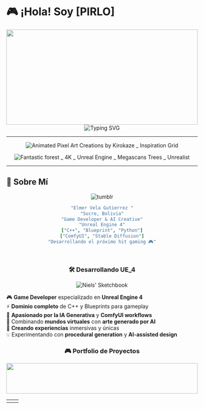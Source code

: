 # 🎮 ¡Hola! Soy [PIRLO] 
<div align="center">
  
<!-- Header elegante y limpio -->
<img width="100%" height="250" src="https://capsule-render.vercel.app/api?type=waving&color=gradient&customColorList=12,20,25&height=250&section=header&text=Game%20Developer%20%7C%20AI%20Creator&fontSize=40&fontColor=fff&fontAlignY=38"/>

</div>

<!-- Typing simple y elegante -->
<div align="center">
  <img src="https://readme-typing-svg.herokuapp.com?font=Consolas&size=22&duration=3000&pause=1000&color=FF6B35&center=true&vCenter=true&width=600&height=60&lines=🎮+Unreal+Engine+Expert;🤖+ComfyUI+Specialist;⚡+C%2B%2B+%26+Blueprint+Master" alt="Typing SVG" />
</div>

---

<!-- Espacio para tu video/GIF principal -->
<div align="center">

![Animated Pixel Art Creations by Kirokaze _ Inspiration Grid](https://github.com/user-attachments/assets/04f9df61-4d98-4f35-8be8-8030a129ef05)


<!-- Placeholder elegante -->
![Fantastic forest _ 4K _ Unreal Engine _ Megascans Trees _ Unrealist](https://github.com/user-attachments/assets/ce3bc507-1678-4925-86ed-7077015391de)


</div>

---

## 🎯 Sobre Mí

<div align="center">
 
![tumblr](https://github.com/user-attachments/assets/17138f24-e7a1-47c6-91fe-0106f94371ef)

  ```yaml
 "Elmer Vela Gutierrez "
 "Sucre, Bolivia"
"Game Developer & AI Creative"
"Unreal Engine 4"
 ["C++", "Blueprint", "Python"]
 ["ComfyUI", "Stable Diffusion"]
"Desarrollando el próximo hit gaming 🎮"
```
  
</div>

<br/>

<!-- Espacio para GIF de desarrollo -->
<div align="center">  

### 🛠️ Desarrollando UE_4  

![Niels' Sketchbook](https://github.com/user-attachments/assets/5c5d1cd4-8528-4d55-86fb-02df7df622b3)

</div> 

🎮 **Game Developer** especializado en **Unreal Engine 4**  
⚡ **Dominio completo** de C++ y Blueprints para gameplay  
🤖 **Apasionado por la IA Generativa** y **ComfyUI workflows**  
🎨 Combinando **mundos virtuales** con **arte generado por AI**  
🚀 **Creando experiencias** inmersivas y únicas  
💡 Experimentando con **procedural generation** y **AI-assisted design**  

<!-- Espacio para showcase de tus proyectos con videos/GIFs -->
<div align="center">  

### 🎮 Portfolio de Proyectos  

<img width="100%" height="80" src="https://capsule-render.vercel.app/api?type=rect&color=gradient&customColorList=15,20&height=80&section=header&text=🏆%20MIS%20CREACIONES%20🏆&fontSize=24&fontColor=fff"/>

</div>  

<table align="center">
<tr>
<td width="50%" align="center">

